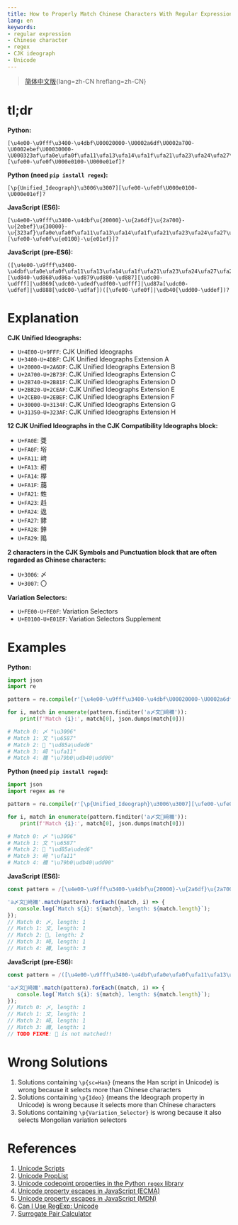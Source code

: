 ```yaml
---
title: How to Properly Match Chinese Characters With Regular Expression
lang: en
keywords:
- regular expression
- Chinese character
- regex
- CJK ideograph
- Unicode
---
```


> [简体中文版](zh-CN/){lang=zh-CN hreflang=zh-CN}

# tl;dr

**Python:**

```
[\u4e00-\u9fff\u3400-\u4dbf\U00020000-\U0002a6df\U0002a700-\U0002ebef\U00030000-\U000323af\ufa0e\ufa0f\ufa11\ufa13\ufa14\ufa1f\ufa21\ufa23\ufa24\ufa27\ufa28\ufa29\u3006\u3007][\ufe00-\ufe0f\U000e0100-\U000e01ef]?
```

**Python (need `pip install regex`):**

```
[\p{Unified_Ideograph}\u3006\u3007][\ufe00-\ufe0f\U000e0100-\U000e01ef]?
```

**JavaScript (ES6):**

```
[\u4e00-\u9fff\u3400-\u4dbf\u{20000}-\u{2a6df}\u{2a700}-\u{2ebef}\u{30000}-\u{323af}\ufa0e\ufa0f\ufa11\ufa13\ufa14\ufa1f\ufa21\ufa23\ufa24\ufa27\ufa28\ufa29\u3006\u3007][\ufe00-\ufe0f\u{e0100}-\u{e01ef}]?
```

**JavaScript (pre-ES6):**

```
([\u4e00-\u9fff\u3400-\u4dbf\ufa0e\ufa0f\ufa11\ufa13\ufa14\ufa1f\ufa21\ufa23\ufa24\ufa27\ufa28\ufa29\u3006\u3007]|[\ud840-\ud868\ud86a-\ud879\ud880-\ud887][\udc00-\udfff]|\ud869[\udc00-\udedf\udf00-\udfff]|\ud87a[\udc00-\udfef]|\ud888[\udc00-\udfaf])([\ufe00-\ufe0f]|\udb40[\udd00-\uddef])?
```

# Explanation

**CJK Unified Ideographs:**

- `U+4E00-U+9FFF`: CJK Unified Ideographs
- `U+3400-U+4DBF`: CJK Unified Ideographs Extension A
- `U+20000-U+2A6DF`: CJK Unified Ideographs Extension B
- `U+2A700-U+2B73F`: CJK Unified Ideographs Extension C
- `U+2B740-U+2B81F`: CJK Unified Ideographs Extension D
- `U+2B820-U+2CEAF`: CJK Unified Ideographs Extension E
- `U+2CEB0-U+2EBEF`: CJK Unified Ideographs Extension F
- `U+30000-U+3134F`: CJK Unified Ideographs Extension G
- `U+31350–U+323AF`: CJK Unified Ideographs Extension H

**12 CJK Unified Ideographs in the CJK Compatibility Ideographs block:**

- `U+FA0E`: 﨎
- `U+FA0F`: 﨏
- `U+FA11`: 﨑
- `U+FA13`: 﨓
- `U+FA14`: 﨔
- `U+FA1F`: 﨟
- `U+FA21`: 﨡
- `U+FA23`: 﨣
- `U+FA24`: 﨤
- `U+FA27`: 﨧
- `U+FA28`: 﨨
- `U+FA29`: 﨩

**2 characters in the CJK Symbols and Punctuation block that are often regarded as Chinese characters:**

- `U+3006`: 〆
- `U+3007`: 〇

**Variation Selectors:**

- `U+FE00-U+FE0F`: Variation Selectors
- `U+E0100-U+E01EF`: Variation Selectors Supplement

# Examples

**Python:**


```python
import json
import re

pattern = re.compile(r'[\u4e00-\u9fff\u3400-\u4dbf\U00020000-\U0002a6df\U0002a700-\U0002ebef\U00030000-\U000323af\ufa0e\ufa0f\ufa11\ufa13\ufa14\ufa1f\ufa21\ufa23\ufa24\ufa27\ufa28\ufa29\u3006\u3007][\ufe00-\ufe0f\U000e0100-\U000e01ef]?')

for i, match in enumerate(pattern.finditer('a〆文𦫖﨑禰󠄀')):
    print(f'Match {i}:', match[0], json.dumps(match[0]))

# Match 0: 〆 "\u3006"
# Match 1: 文 "\u6587"
# Match 2: 𦫖 "\ud85a\uded6"
# Match 3: 﨑 "\ufa11"
# Match 4: 禰󠄀 "\u79b0\udb40\udd00"
```

**Python (need `pip install regex`):**

```python
import json
import regex as re

pattern = re.compile(r'[\p{Unified_Ideograph}\u3006\u3007][\ufe00-\ufe0f\U000e0100-\U000e01ef]?')

for i, match in enumerate(pattern.finditer('a〆文𦫖﨑禰󠄀')):
    print(f'Match {i}:', match[0], json.dumps(match[0]))

# Match 0: 〆 "\u3006"
# Match 1: 文 "\u6587"
# Match 2: 𦫖 "\ud85a\uded6"
# Match 3: 﨑 "\ufa11"
# Match 4: 禰󠄀 "\u79b0\udb40\udd00"
```

**JavaScript (ES6):**

```javascript
const pattern = /[\u4e00-\u9fff\u3400-\u4dbf\u{20000}-\u{2a6df}\u{2a700}-\u{2ebef}\u{30000}-\u{323af}\ufa0e\ufa0f\ufa11\ufa13\ufa14\ufa1f\ufa21\ufa23\ufa24\ufa27\ufa28\ufa29\u3006\u3007][\ufe00-\ufe0f\u{e0100}-\u{e01ef}]?/gmu;

'a〆文𦫖﨑禰󠄀'.match(pattern).forEach((match, i) => {
   console.log(`Match ${i}: ${match}, length: ${match.length}`);
});
// Match 0: 〆, length: 1
// Match 1: 文, length: 1
// Match 2: 𦫖, length: 2
// Match 3: 﨑, length: 1
// Match 4: 禰󠄀, length: 3
```

**JavaScript (pre-ES6):**

```javascript
const pattern = /([\u4e00-\u9fff\u3400-\u4dbf\ufa0e\ufa0f\ufa11\ufa13\ufa14\ufa1f\ufa21\ufa23\ufa24\ufa27\ufa28\ufa29\u3006\u3007]|[\ud840-\ud868\ud86a-\ud879\ud880-\ud887][\udc00-\udfff]|\ud869[\udc00-\udedf\udf00-\udfff]|\ud87a[\udc00-\udfef]|\ud888[\udc00-\udfaf])([\ufe00-\ufe0f]|\udb40[\udd00-\uddef])?/gmu;

'a〆文𦫖﨑禰󠄀'.match(pattern).forEach((match, i) => {
   console.log(`Match ${i}: ${match}, length: ${match.length}`);
});
// Match 0: 〆, length: 1
// Match 1: 文, length: 1
// Match 2: 﨑, length: 1
// Match 3: 禰, length: 1
// TODO FIXME: 𦫖 is not matched!!
```

# Wrong Solutions

1. Solutions containing `\p{sc=Han}` (means the Han script in Unicode) is wrong because it selects more than Chinese characters
1. Solutions containing `\p{Ideo}` (means the Ideograph property in Unicode) is wrong because it selects more than Chinese characters
1. Solutions containing `\p{Variation_Selector}` is wrong because it also selects Mongolian variation selectors

# References

1. [Unicode Scripts](https://www.unicode.org/Public/UCD/latest/ucd/Scripts.txt)
1. [Unicode PropList](https://www.unicode.org/Public/UCD/latest/ucd/PropList.txt)
1. [Unicode codepoint properties in the Python `regex` library](https://github.com/mrabarnett/mrab-regex#unicode-codepoint-properties-including-scripts-and-blocks)
1. [Unicode property escapes in JavaScript (ECMA)](https://tc39.es/proposal-regexp-unicode-property-escapes/)
1. [Unicode property escapes in JavaScript (MDN)](https://developer.mozilla.org/en-US/docs/Web/JavaScript/Guide/Regular_Expressions/Unicode_Property_Escapes)
1. [Can I Use RegExp: Unicode](https://caniuse.com/mdn-javascript_builtins_regexp_unicode)
1. [Surrogate Pair Calculator](http://russellcottrell.com/greek/utilities/SurrogatePairCalculator.htm)
